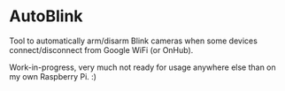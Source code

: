 # AutoBlink

Tool to automatically arm/disarm Blink cameras when some devices
connect/disconnect from Google WiFi (or OnHub).

Work-in-progress, very much not ready for usage anywhere else
than on my own Raspberry Pi. :)
